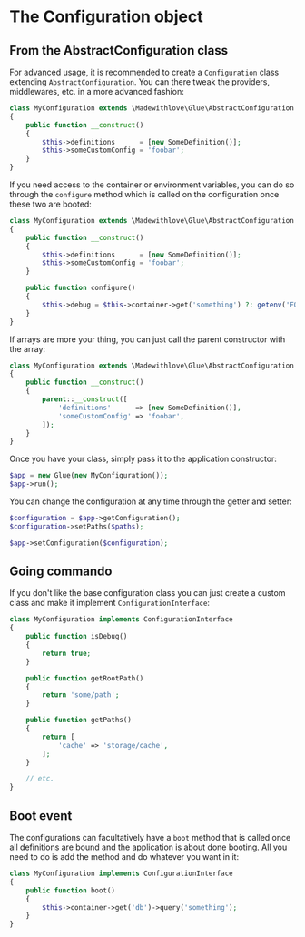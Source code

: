 # The Configuration object

## From the AbstractConfiguration class

For advanced usage, it is recommended to create a `Configuration` class extending `AbstractConfiguration`.
You can there tweak the providers, middlewares, etc. in a more advanced fashion:

```php
class MyConfiguration extends \Madewithlove\Glue\AbstractConfiguration
{
    public function __construct()
    {
        $this->definitions      = [new SomeDefinition()];
        $this->someCustomConfig = 'foobar';
    }
}
```

If you need access to the container or environment variables, you can do so through the `configure` method which is called
on the configuration once these two are booted:

```php
class MyConfiguration extends \Madewithlove\Glue\AbstractConfiguration
{
    public function __construct()
    {
        $this->definitions      = [new SomeDefinition()];
        $this->someCustomConfig = 'foobar';
    }

    public function configure()
    {
        $this->debug = $this->container->get('something') ?: getenv('FOOBAR');
    }
}
```

If arrays are more your thing, you can just call the parent constructor with the array:

```php
class MyConfiguration extends \Madewithlove\Glue\AbstractConfiguration
{
    public function __construct()
    {
        parent::__construct([
            'definitions'      => [new SomeDefinition()],
            'someCustomConfig' => 'foobar',
        ]);
    }
}
```

Once you have your class, simply pass it to the application constructor:

```php
$app = new Glue(new MyConfiguration());
$app->run();
```

You can change the configuration at any time through the getter and setter:

```php
$configuration = $app->getConfiguration();
$configuration->setPaths($paths);

$app->setConfiguration($configuration);
```

## Going commando

If you don't like the base configuration class you can just create a custom class and make it implement `ConfigurationInterface`:

```php
class MyConfiguration implements ConfigurationInterface
{
    public function isDebug()
    {
        return true;
    }

    public function getRootPath()
    {
        return 'some/path';
    }

    public function getPaths()
    {
        return [
            'cache' => 'storage/cache',
        ];
    }

    // etc.
}
```

## Boot event

The configurations can facultatively have a `boot` method that is called once all definitions are bound and the application is about done booting.
All you need to do is add the method and do whatever you want in it:

```php
class MyConfiguration implements ConfigurationInterface
{
    public function boot()
    {
        $this->container->get('db')->query('something');
    }
}
```
